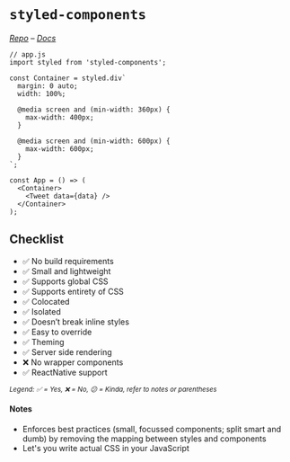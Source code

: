 # `styled-components`

*[Repo](https://github.com/styled-components/styled-components) – [Docs](https://github.com/styled-components/styled-components)*

```JSX
// app.js
import styled from 'styled-components';

const Container = styled.div`
  margin: 0 auto;
  width: 100%;

  @media screen and (min-width: 360px) {
    max-width: 400px;
  }

  @media screen and (min-width: 600px) {
    max-width: 600px;
  }
`;

const App = () => (
  <Container>
    <Tweet data={data} />
  </Container>
);
```

## Checklist

- ✅ No build requirements
- ✅ Small and lightweight
- ✅ Supports global CSS
- ✅ Supports entirety of CSS
- ✅ Colocated
- ✅ Isolated
- ✅ Doesn’t break inline styles
- ✅ Easy to override
- ✅ Theming
- ✅ Server side rendering
- ❌ No wrapper components
- ✅ ReactNative support

<sub><i>Legend: ✅ = Yes, ❌ = No, 😕 = Kinda, refer to notes or parentheses</i><sub>

#### Notes

- Enforces best practices (small, focussed components; split smart and dumb) by removing the mapping between styles and components
- Let's you write actual CSS in your JavaScript
